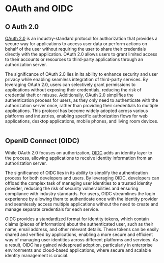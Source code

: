 # OAuth and OIDC

## O Auth 2.0

[OAuth 2.0](https://oauth.net/2/) is an industry-standard protocol for authorization that provides a secure way for applications to access user data or perform actions on behalf of the user without requiring the user to share their credentials directly with the application. OAuth 2.0 allows users to grant limited access to their accounts or resources to third-party applications through an authorization server.

The significance of OAuth 2.0 lies in its ability to enhance security and user privacy while enabling seamless integration of third-party services. By leveraging OAuth 2.0, users can selectively grant permissions to applications without exposing their credentials, reducing the risk of credential theft or misuse. Additionally, OAuth 2.0 simplifies the authentication process for users, as they only need to authenticate with the authorization server once, rather than providing their credentials to multiple applications. This protocol has become widely adopted across various platforms and industries, enabling specific authorization flows for web applications, desktop applications, mobile phones, and living room devices.

<figure><img src="../../.gitbook/assets/abstract_flow.png" alt=""><figcaption></figcaption></figure>

## **OpenID Connect (OIDC)**

While OAuth 2.0 focuses on authorization, [OIDC](https://www.microsoft.com/en-us/security/business/security-101/what-is-openid-connect-oidc) adds an identity layer to the process, allowing applications to receive identity information from an authorization server.

The significance of OIDC lies in its ability to simplify the authentication process for both developers and users. By leveraging OIDC, developers can offload the complex task of managing user identities to a trusted identity provider, reducing the risk of security vulnerabilities and ensuring compliance with industry standards. For users, OIDC streamlines the login experience by allowing them to authenticate once with the identity provider and seamlessly access multiple applications without the need to create and manage separate credentials for each service.

OIDC provides a standardized format for identity tokens, which contain claims (pieces of information) about the authenticated user, such as their name, email address, and other relevant details. These tokens can be easily shared and verified by applications, enabling a more secure and efficient way of managing user identities across different platforms and services. As a result, OIDC has gained widespread adoption, particularly in enterprise environments and cloud-based applications, where secure and scalable identity management is crucial.

<figure><img src="../../.gitbook/assets/oidc-basic-flow.png" alt=""><figcaption></figcaption></figure>
